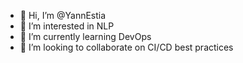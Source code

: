 - 👋 Hi, I’m @YannEstia
- 👀 I’m interested in NLP
- 🌱 I’m currently learning DevOps
- 💞️ I’m looking to collaborate on CI/CD best practices

<!---
YannEstia/YannEstia is a ✨ special ✨ repository because its `README.md` (this file) appears on your GitHub profile.
You can click the Preview link to take a look at your changes.
--->
